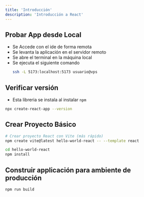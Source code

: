 ```yaml
---
title: 'Introducción'
description: 'Introducción a React'
---
```


## Probar App desde Local
- Se Accede con el ide de forma remota
- Se levanta la aplicación en el servidor remoto
- Se abre el terminal en la máquina local
- Se ejecuta el siguiente comando
    ```bash
    ssh -L 5173:localhost:5173 usuario@vps
    ```

## Verificar versión
- Esta libreria se instala al instalar `npm`
```bash
npx create-react-app --version
```

## Crear Proyecto Básico
```bash
# Crear proyecto React con Vite (más rápido)
npm create vite@latest hello-world-react -- --template react

cd hello-world-react
npm install
```

## Construir applicación para ambiente de producción
```bash
npm run build
```